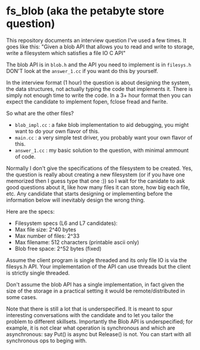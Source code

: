 # fs_blob  (aka the petabyte store question)

This repository documents an interview question I've used a few times. It goes like this:
"Given a blob API that allows you to read and write to storage, write a filesystem which satisfies a file IO C API"

The blob API is in `blob.h` and the API you need to implement is in `filesys.h` DON'T look at the `answer_1.cc` if you want
do this by yourself.

In the interview format (1 hour) the question is about designing the system, the data structures, not actually typing the
code that implements it. There is simply not enough time to write the code. In a 3+ hour format then you can expect the
candidate to implement fopen, fclose fread and fwrite.

So what are the other files?
* `blob_impl.cc` : a fake blob implementation to aid debugging, you might want to do your own flavor of this.
* `main.cc` : a very simple test driver, you probably want your own flavor of this.
* `answer_1.cc` : my basic solution to the question, with minimal ammount of code.

Normally I don't give the specifications of the filesystem to be created. Yes, the question is really about creating
a new filesystem (or if you have one memorized then I guess type that one :)) so I wait for the canidate to ask good
questions about it, like how many files it can store, how big each file, etc. Any candidate that starts designing or
implementing before the information below will inevitably design the wrong thing.

Here are the specs:
* Filesystem specs (L6 and L7 candidates):
* Max file size: 2^40 bytes
* Max number of files: 2^33
* Max filename: 512 characters (printable ascii only)
* Blob free space: 2^52 bytes (fixed)

Assume the client program is single threaded and its only file IO is via the filesys.h API. Your implementation
of the API can use threads but the client is strictly single threaded.

Don't assume the blob API has a single implementation, in fact given the size of the storage in a practical setting
it would be remote/distributed in some cases.

Note that there is still a lot that is underspecified. It is meant to spur interesting conversations with the
candidate and to let you tailor the problem to different skillsets. Importantly the Blob API is underspecified;
for example, it is not clear what operation is synchronous and which are asynchronous: say Put() is async but
Release() is not. You can start with all synchronous ops to beging with.
